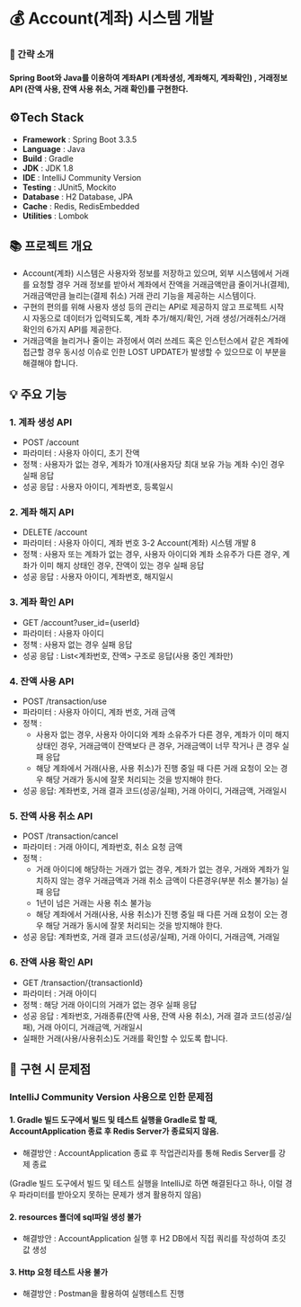 # 💰 Account(계좌) 시스템 개발
### 📌 간략 소개
#### Spring Boot와 Java를 이용하여 계좌API (계좌생성, 계좌해지, 계좌확인) , 거래정보API (잔액 사용, 잔액 사용 취소, 거래 확인)를 구현한다.

## ⚙Tech Stack
- **Framework** : Spring Boot 3.3.5
- **Language** : Java
- **Build** : Gradle
- **JDK** : JDK 1.8
- **IDE** : IntelliJ Community Version
- **Testing** : JUnit5, Mockito
- **Database** : H2 Database, JPA
- **Cache** : Redis, RedisEmbedded
- **Utilities** : Lombok
  

## 📚 프로젝트 개요
- Account(계좌) 시스템은 사용자와 정보를 저장하고 있으며, 외부 시스템에서 거래를 요청할 경우 거래 정보를 받아서 계좌에서 잔액을 거래금액만큼 줄이거나(결제), 거래금액만큼 늘리는(결제 취소) 거래 관리 기능을 제공하는 시스템이다.
- 구현의 편의를 위해 사용자 생성 등의 관리는 API로 제공하지 않고 프로젝트 시작 시 자동으로 데이터가 입력되도록, 계좌 추가/해지/확인, 거래 생성/거래취소/거래 확인의 6가지 API를 제공한다.
- 거래금액을 늘리거나 줄이는 과정에서 여러 쓰레드 혹은 인스턴스에서 같은 계좌에 접근할 경우 동시성 이슈로 인한 LOST UPDATE가 발생할 수 있으므로 이 부분을 해결해야 합니다.

## 💡 주요 기능
### 1. 계좌 생성 API
- POST /account
- 파라미터 : 사용자 아이디, 초기 잔액
- 정책 : 사용자가 없는 경우, 계좌가 10개(사용자당 최대 보유 가능 계좌 수)인 경우 실패 응답
- 성공 응답 : 사용자 아이디, 계좌번호, 등록일시
### 2. 계좌 해지 API
- DELETE /account
- 파라미터 : 사용자 아이디, 계좌 번호 3-2 Account(계좌) 시스템 개발 8
- 정책 : 사용자 또는 계좌가 없는 경우, 사용자 아이디와 계좌 소유주가 다른 경우, 계좌가 이미 해지 상태인 경우, 잔액이 있는 경우 실패 응답
- 성공 응답 : 사용자 아이디, 계좌번호, 해지일시
### 3. 계좌 확인 API
- GET /account?user_id={userId}
- 파라미터 : 사용자 아이디
- 정책 : 사용자 없는 경우 실패 응답
- 성공 응답 : List<계좌번호, 잔액> 구조로 응답(사용 중인 계좌만)
### 4. 잔액 사용 API
- POST /transaction/use
- 파라미터 : 사용자 아이디, 계좌 번호, 거래 금액
- 정책 :
  - 사용자 없는 경우, 사용자 아이디와 계좌 소유주가 다른 경우, 계좌가 이미 해지 상태인 경우, 거래금액이 잔액보다 큰 경우, 거래금액이 너무 작거나 큰 경우 실패 응답
  - 해당 계좌에서 거래(사용, 사용 취소)가 진행 중일 때 다른 거래 요청이 오는 경우 해당 거래가 동시에 잘못 처리되는 것을 방지해야 한다.
- 성공 응답: 계좌번호, 거래 결과 코드(성공/실패), 거래 아이디, 거래금액, 거래일시
### 5. 잔액 사용 취소 API
- POST /transaction/cancel
- 파라미터 : 거래 아이디, 계좌번호, 취소 요청 금액
- 정책 :
  - 거래 아이디에 해당하는 거래가 없는 경우, 계좌가 없는 경우, 거래와 계좌가 일치하지 않는 경우 거래금액과 거래 취소 금액이 다른경우(부분 취소 불가능) 실패 응답
  - 1년이 넘은 거래는 사용 취소 불가능
  - 해당 계좌에서 거래(사용, 사용 취소)가 진행 중일 때 다른 거래 요청이 오는 경우 해당 거래가 동시에 잘못 처리되는 것을 방지해야 한다.
- 성공 응답: 계좌번호, 거래 결과 코드(성공/실패), 거래 아이디, 거래금액, 거래일
### 6. 잔액 사용 확인 API
- GET /transaction/{transactionId}
- 파라미터 : 거래 아이디
- 정책 : 해당 거래 아이디의 거래가 없는 경우 실패 응답
- 성공 응답 : 계좌번호, 거래종류(잔액 사용, 잔액 사용 취소), 거래 결과 코드(성공/실패), 거래 아이디, 거래금액, 거래일시
- 실패한 거래(사용/사용취소)도 거래를 확인할 수 있도록 합니다.

## 📝 구현 시 문제점
### IntelliJ Community Version 사용으로 인한 문제점

#### 1. Gradle 빌드 도구에서 빌드 및 테스트 실행을 Gradle로 할 때, AccountApplication 종료 후 Redis Server가 종료되지 않음.

- 해결방안 : AccountApplication 종료 후 작업관리자를 통해 Redis Server를 강제 종료

(Gradle 빌드 도구에서 빌드 및 테스트 실행을 IntelliJ로 하면 해결된다고 하나, 이럴 경우 파라미터를 받아오지 못하는 문제가 생겨 활용하지 않음)

#### 2. resources 폴더에 sql파일 생성 불가

- 해결방안 : AccountApplication 실행 후 H2 DB에서 직접 쿼리를 작성하여 초깃값 생성

#### 3. Http 요청 테스트 사용 불가

- 해결방안 : Postman을 활용하여 실행테스트 진행

